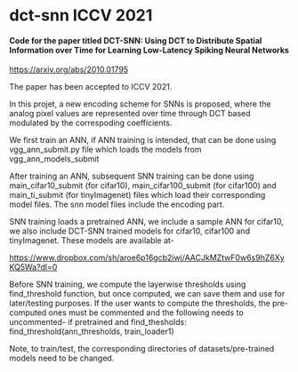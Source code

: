 # dct-snn ICCV 2021

#### Code for the paper titled DCT-SNN: Using DCT to Distribute Spatial Information over Time for Learning Low-Latency Spiking Neural Networks ###

https://arxiv.org/abs/2010.01795

The paper has been accepted to ICCV 2021.

In this projet, a new encoding scheme for SNNs is proposed, where the analog pixel values are represented over time through DCT based modulated by the correspoding coefficients.

We first train an ANN, if ANN training is intended, that can be done using
vgg_ann_submit.py file which loads the models from vgg_ann_models_submit

After training an ANN, subsequent SNN training can be done using main_cifar10_submit 
(for cifar10), main_cifar100_submit (for cifar100) and main_ti_submit (for tinyImagenet)
files which load their corresponding model files. The snn model files include the encoding
part.

SNN training loads a pretrained ANN, we include a sample ANN for cifar10,
we also include DCT-SNN trained models for cifar10, cifar100 and tinyImagenet.
These models are available at-

https://www.dropbox.com/sh/aroe6p16gcb2iwj/AACJkMZtwF0w6s9hZ6XyKQ5Wa?dl=0

Before SNN training, we compute the layerwise thresholds using find_threshold function,
but once computed, we can save them and use for later/testing purposes. If the user wants
to compute the thresholds, the pre-computed ones must be commented and the following needs
to uncommented-
if pretrained and find_thesholds:
    find_threshold(ann_thresholds, train_loader1)

Note, to train/test, the corresponding directories of datasets/pre-trained models need to
be changed.
